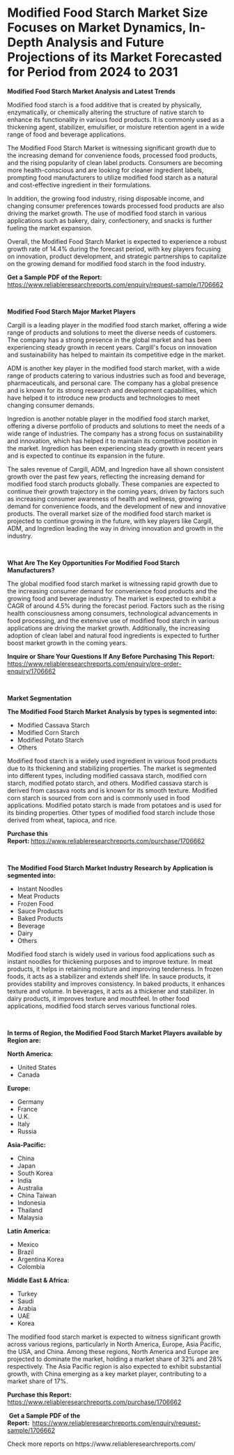 <p><h1>Modified Food Starch Market Size Focuses on Market Dynamics, In-Depth Analysis and Future Projections of its Market Forecasted for Period from 2024 to 2031</h1></p><p><strong>Modified Food Starch Market Analysis and Latest Trends</strong></p>
<p><p>Modified food starch is a food additive that is created by physically, enzymatically, or chemically altering the structure of native starch to enhance its functionality in various food products. It is commonly used as a thickening agent, stabilizer, emulsifier, or moisture retention agent in a wide range of food and beverage applications.</p><p>The Modified Food Starch Market is witnessing significant growth due to the increasing demand for convenience foods, processed food products, and the rising popularity of clean label products. Consumers are becoming more health-conscious and are looking for cleaner ingredient labels, prompting food manufacturers to utilize modified food starch as a natural and cost-effective ingredient in their formulations.</p><p>In addition, the growing food industry, rising disposable income, and changing consumer preferences towards processed food products are also driving the market growth. The use of modified food starch in various applications such as bakery, dairy, confectionery, and snacks is further fueling the market expansion.</p><p>Overall, the Modified Food Starch Market is expected to experience a robust growth rate of 14.4% during the forecast period, with key players focusing on innovation, product development, and strategic partnerships to capitalize on the growing demand for modified food starch in the food industry.</p></p>
<p><strong>Get a Sample PDF of the Report:&nbsp;</strong> <a href="https://www.reliableresearchreports.com/enquiry/request-sample/1706662">https://www.reliableresearchreports.com/enquiry/request-sample/1706662</a></p>
<p>&nbsp;</p>
<p><strong>Modified Food Starch Major Market Players</strong></p>
<p><p>Cargill is a leading player in the modified food starch market, offering a wide range of products and solutions to meet the diverse needs of customers. The company has a strong presence in the global market and has been experiencing steady growth in recent years. Cargill's focus on innovation and sustainability has helped to maintain its competitive edge in the market.</p><p>ADM is another key player in the modified food starch market, with a wide range of products catering to various industries such as food and beverage, pharmaceuticals, and personal care. The company has a global presence and is known for its strong research and development capabilities, which have helped it to introduce new products and technologies to meet changing consumer demands.</p><p>Ingredion is another notable player in the modified food starch market, offering a diverse portfolio of products and solutions to meet the needs of a wide range of industries. The company has a strong focus on sustainability and innovation, which has helped it to maintain its competitive position in the market. Ingredion has been experiencing steady growth in recent years and is expected to continue its expansion in the future.</p><p>The sales revenue of Cargill, ADM, and Ingredion have all shown consistent growth over the past few years, reflecting the increasing demand for modified food starch products globally. These companies are expected to continue their growth trajectory in the coming years, driven by factors such as increasing consumer awareness of health and wellness, growing demand for convenience foods, and the development of new and innovative products. The overall market size of the modified food starch market is projected to continue growing in the future, with key players like Cargill, ADM, and Ingredion leading the way in driving innovation and growth in the industry.</p></p>
<p>&nbsp;</p>
<p><strong>What Are The Key Opportunities For Modified Food Starch Manufacturers?</strong></p>
<p><p>The global modified food starch market is witnessing rapid growth due to the increasing consumer demand for convenience food products and the growing food and beverage industry. The market is expected to exhibit a CAGR of around 4.5% during the forecast period. Factors such as the rising health consciousness among consumers, technological advancements in food processing, and the extensive use of modified food starch in various applications are driving the market growth. Additionally, the increasing adoption of clean label and natural food ingredients is expected to further boost market growth in the coming years.</p></p>
<p><strong>Inquire or Share Your Questions If Any Before Purchasing This Report:</strong> <a href="https://www.reliableresearchreports.com/enquiry/pre-order-enquiry/1706662">https://www.reliableresearchreports.com/enquiry/pre-order-enquiry/1706662</a></p>
<p>&nbsp;</p>
<p><strong>Market Segmentation</strong></p>
<p><strong>The Modified Food Starch Market Analysis by types is segmented into:</strong></p>
<p><ul><li>Modified Cassava Starch</li><li>Modified Corn Starch</li><li>Modified Potato Starch</li><li>Others</li></ul></p>
<p><p>Modified food starch is a widely used ingredient in various food products due to its thickening and stabilizing properties. The market is segmented into different types, including modified cassava starch, modified corn starch, modified potato starch, and others. Modified cassava starch is derived from cassava roots and is known for its smooth texture. Modified corn starch is sourced from corn and is commonly used in food applications. Modified potato starch is made from potatoes and is used for its binding properties. Other types of modified food starch include those derived from wheat, tapioca, and rice.</p></p>
<p><strong>Purchase this Report:&nbsp;</strong><a href="https://www.reliableresearchreports.com/purchase/1706662">https://www.reliableresearchreports.com/purchase/1706662</a></p>
<p>&nbsp;</p>
<p><strong>The Modified Food Starch Market Industry Research by Application is segmented into:</strong></p>
<p><ul><li>Instant Noodles</li><li>Meat Products</li><li>Frozen Food</li><li>Sauce Products</li><li>Baked Products</li><li>Beverage</li><li>Dairy</li><li>Others</li></ul></p>
<p><p>Modified food starch is widely used in various food applications such as instant noodles for thickening purposes and to improve texture. In meat products, it helps in retaining moisture and improving tenderness. In frozen foods, it acts as a stabilizer and extends shelf life. In sauce products, it provides stability and improves consistency. In baked products, it enhances texture and volume. In beverages, it acts as a thickener and stabilizer. In dairy products, it improves texture and mouthfeel. In other food applications, modified food starch serves various functional roles.</p></p>
<p>&nbsp;</p>
<p><strong>In terms of Region, the Modified Food Starch Market Players available by Region are:</strong></p>
<p>
    <p> <strong> North America: </strong>
        <ul>
            <li>United States</li>
            <li>Canada</li>
        </ul>
        </p> 
    <p> <strong> Europe: </strong>
        <ul>
            <li>Germany</li>
            <li>France</li>
            <li>U.K.</li>
            <li>Italy</li>
            <li>Russia</li>
        </ul>
        </p> 
    <p> <strong> Asia-Pacific: </strong>
        <ul>
            <li>China</li>
            <li>Japan</li>
            <li>South Korea</li>
            <li>India</li>
            <li>Australia</li>
            <li>China Taiwan</li>
            <li>Indonesia</li>
            <li>Thailand</li>
            <li>Malaysia</li>
        </ul>
        </p> 
    <p> <strong> Latin America: </strong>
        <ul>
            <li>Mexico</li>
            <li>Brazil</li>
            <li>Argentina Korea</li>
            <li>Colombia</li>
        </ul>
        </p> 
    <p> <strong> Middle East & Africa: </strong>
        <ul>
            <li>Turkey</li>
            <li>Saudi</li>
            <li>Arabia</li>
            <li>UAE</li>
            <li>Korea</li>
        </ul>
    </p>
    </p>
<p><p>The modified food starch market is expected to witness significant growth across various regions, particularly in North America, Europe, Asia Pacific, the USA, and China. Among these regions, North America and Europe are projected to dominate the market, holding a market share of 32% and 28% respectively. The Asia Pacific region is also expected to exhibit substantial growth, with China emerging as a key market player, contributing to a market share of 17%.</p></p>
<p><strong>Purchase this Report: </strong><a href="https://www.reliableresearchreports.com/purchase/1706662">https://www.reliableresearchreports.com/purchase/1706662</a></p>
<p>&nbsp;<strong>Get a Sample PDF of the Report:&nbsp;&nbsp;</strong><a href="https://www.reliableresearchreports.com/enquiry/request-sample/1706662">https://www.reliableresearchreports.com/enquiry/request-sample/1706662</a></p>
<p><strong></strong></p>
<p>Check more reports on https://www.reliableresearchreports.com/</p>